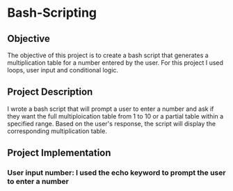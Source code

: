 # Bash-Scripting
## Objective
The objective of this project is to create a bash script that generates a multiplication table for a number entered by the user. For this project I used loops, user input and conditional logic.
## Project Description
I wrote a bash script that will prompt a user to enter a number and ask if they want the full multiploication table from 1 to 10 or a partial table within a specified range. Based on the user's response, the script will display the corresponding multiplication table.
## Project Implementation
### User input number: I used the echo keyword to prompt the user to enter a number

